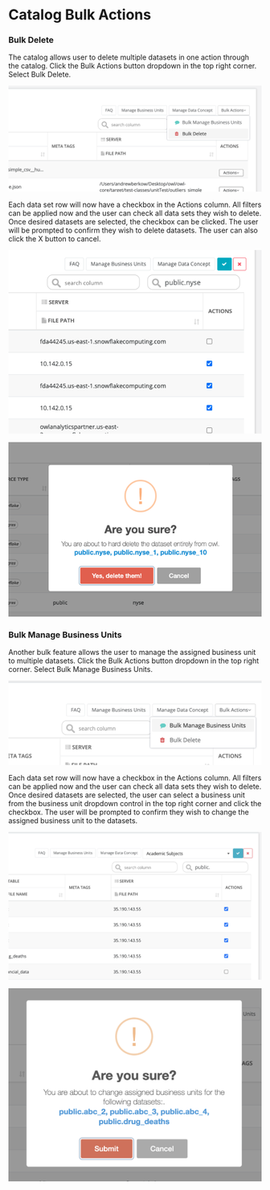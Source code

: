# Catalog Bulk Actions

### Bulk Delete

The catalog allows user to delete multiple datasets in one action through the catalog. Click the Bulk Actions button dropdown in the top right corner. Select Bulk Delete.

![](<../.gitbook/assets/Screen Shot 2021-04-13 at 4.23.32 PM.png>)

Each data set row will now have a checkbox in the Actions column. All filters can be applied now and the user can check all data sets they wish to delete. Once desired datasets are selected, the checkbox can be clicked. The user will be prompted to confirm they wish to delete datasets. The user can also click the X button to cancel.

![](<../.gitbook/assets/Screen Shot 2021-04-13 at 4.30.29 PM.png>)

![](<../.gitbook/assets/Screen Shot 2021-04-13 at 4.30.36 PM.png>)

### Bulk Manage Business Units

Another bulk feature allows the user to manage the assigned business unit to multiple datasets. Click the Bulk Actions button dropdown in the top right corner. Select Bulk Manage Business Units.

![](<../.gitbook/assets/Screen Shot 2021-04-13 at 4.34.48 PM.png>)

Each data set row will now have a checkbox in the Actions column. All filters can be applied now and the user can check all data sets they wish to delete. Once desired datasets are selected, the user can select a business unit from the business unit dropdown control in the top right corner and click the checkbox. The user will be prompted to confirm they wish to change the assigned business unit to the datasets.

![](<../.gitbook/assets/Screen Shot 2021-04-13 at 4.38.15 PM.png>)

![](<../.gitbook/assets/Screen Shot 2021-04-13 at 4.38.21 PM.png>)
